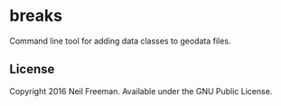 # breaks

Command line tool for adding data classes to geodata files.

## License

Copyright 2016 Neil Freeman. Available under the GNU Public License.
